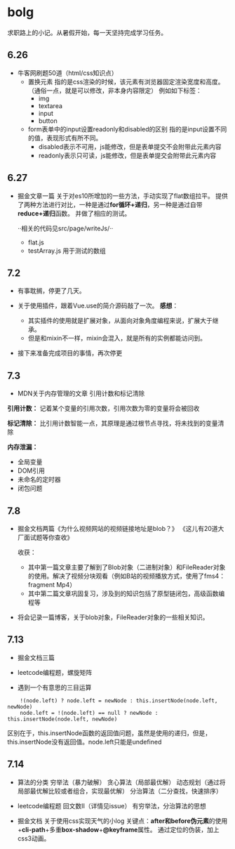 # bolg
求职路上的小记。从暑假开始，每一天坚持完成学习任务。

## 6.26

- 牛客网刷题50道（html/css知识点）
    - 置换元素
      指的是css渲染的时候，该元素有浏览器固定渲染宽度和高度。（通俗一点，就是可以修改，非本身内容限定）
      例如如下标签：
      - img
      - textarea
      - input
      - button
    - form表单中的input设置readonly和disabled的区别
      指的是input设置不同的值，表现形式有所不同。
      - disabled表示不可用，js能修改，但是表单提交不会附带此元素内容
      - readonly表示只可读，js能修改，但是表单提交会附带此元素内容

## 6.27

- 掘金文章一篇
  关于对es10所增加的一些方法，手动实现了flat数组拉平。
  提供了两种方法进行对比，一种是通过**for循环+递归**，另一种是通过自带**reduce+递归**函数。
  并做了相应的测试。

  ··相关的代码见src/page/writeJs/··
   - flat.js
   - testArray.js 用于测试的数组

## 7.2

- 有事耽搁，停更了几天。

- 关于使用插件，跟着Vue.use的简介源码敲了一次。
   **感想**：
   - 其实插件的使用就是扩展对象，从面向对象角度编程来说，扩展大于继承。
   - 但是和mixin不一样，mixin会混入，就是所有的实例都能访问到。

- 接下来准备完成项目的事情，再次停更

## 7.3 

- MDN关于内存管理的文章
引用计数和标记清除

**引用计数：**
记着某个变量的引用次数，引用次数为零的变量将会被回收

**标记清除：**
比引用计数智能一点，其原理是通过根节点寻找，将未找到的变量清除

**内存泄漏：**
- 全局变量
- DOM引用
- 未命名的定时器
- 闭包问题

## 7.8

- 掘金文档两篇《为什么视频网站的视频链接地址是blob？》 《这儿有20道大厂面试题等你查收》

   收获：
     - 其中第一篇文章主要了解到了Blob对象（二进制对象）和FileReader对象的使用。解决了视频分块观看（例如B站的视频播放方式，使用了fms4：fragment Mp4）
     - 其中第二篇文章巩固复习，涉及到的知识包括了原型链闭包，高级函数编程等

- 将会记录一篇博客，关于blob对象，FileReader对象的一些相关知识。

## 7.13 

- 掘金文档三篇

- leetcode编程题，螺旋矩阵

- 遇到一个有意思的三目运算
```
    !(node.left) ? node.left = newNode : this.insertNode(node.left, newNode)
    node.left = !(node.left) == null ? newNode : this.insertNode(node.left, newNode)
```
区别在于，this.insertNode函数的返回值问题，虽然是使用的递归，但是，this.insertNode没有返回值。node.left只能是undefined

## 7.14

- 算法的分类
  穷举法（暴力破解） 贪心算法（局部最优解） 动态规划（通过将局部最优解比较或者组合，实现最优解） 分治算法（二分查找，快速排序）

- leetcode编程题 回文数II（详情见issue）
  有穷举法，分治算法的思想

- 掘金文档 关于使用css实现天气的小log
  关键点：**after和before伪元素**的使用+**cli-path**+多重**box-shadow**+**@keyframe**属性。
  通过定位的伪装，加上css3动画。
